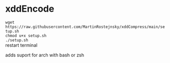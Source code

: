 # xddEncode
`wget https://raw.githubusercontent.com/MartinRostejnsky/xddCompress/main/setup.sh` \
`chmod u+x setup.sh` \
`./setup.sh` \
restart terminal

adds suport for arch with bash or zsh
